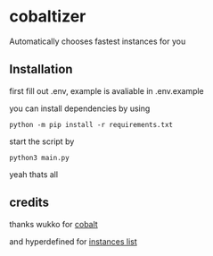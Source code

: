 # cobaltizer
Automatically chooses fastest instances for you


## Installation

first fill out .env, example is avaliable in .env.example


you can install dependencies by using 

```shell
python -m pip install -r requirements.txt
```

start the script by
```shell
python3 main.py
```
yeah thats all


## credits

thanks wukko for [cobalt](https://github.com/imputnet/cobalt)

and hyperdefined for [instances list](https://instances.hyper.lol/)